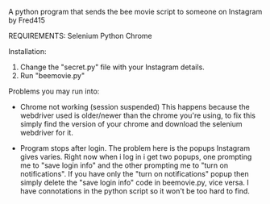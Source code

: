 A python program that sends the bee movie script to someone on Instagram by Fred415

REQUIREMENTS:
Selenium
Python
Chrome

Installation:
1. Change the "secret.py" file with your Instagram details.
2. Run "beemovie.py" 

Problems you may run into:
- Chrome not working (session suspended)
  This happens because the webdriver used is older/newer than the chrome you're using,
  to fix this simply find the version of your chrome and download the selenium webdriver for it.

- Program stops after login.
  The problem here is the popups Instagram gives varies. Right now when i log in i get two popups,
  one prompting me to "save login info" and the other prompting me to "turn on notifications". 
  If you have only the "turn on notifications" popup then simply delete the "save login info" code in beemovie.py, vice versa.
  I have connotations in the python script so it won't be too hard to find.